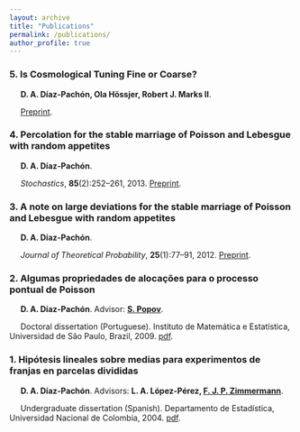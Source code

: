 ```yaml
---
layout: archive
title: "Publications"
permalink: /publications/
author_profile: true
---
```


### 5. Is Cosmological Tuning Fine or Coarse?
&nbsp;&nbsp;&nbsp;&nbsp; **D. A. Díaz-Pachón, Ola Hössjer, Robert J. Marks II**.

&nbsp;&nbsp;&nbsp;&nbsp; [Preprint](https://danielandresgp.github.io/files/FineTuning.pdf). 

### 4. Percolation for the stable marriage of Poisson and Lebesgue with random appetites
&nbsp;&nbsp;&nbsp;&nbsp; **D. A. Díaz-Pachón**.

&nbsp;&nbsp;&nbsp;&nbsp; _Stochastics_, **85**(2):252–261, 2013. [Preprint](https://danielandresgp.github.io/files/psmra.pdf). 


### 3. A note on large deviations for the stable marriage of Poisson and Lebesgue with random appetites
&nbsp;&nbsp;&nbsp;&nbsp; **D. A. Díaz-Pachón**.

&nbsp;&nbsp;&nbsp;&nbsp; _Journal of Theoretical Probability_, **25**(1):77–91, 2012. [Preprint](https://danielandresgp.github.io/files/ldsmplra.pdf).


### 2. Algumas propriedades de alocações para o processo pontual de Poisson
&nbsp;&nbsp;&nbsp;&nbsp; **D. A. Díaz-Pachón**. Advisor: **[S. Popov](https://www.fc.up.pt/pessoas/serguei.popov/)**.

&nbsp;&nbsp;&nbsp;&nbsp; Doctoral dissertation (Portuguese). Instituto de Matemática e Estatística, Universidad de São Paulo, Brazil, 2009. [pdf](https://danielandresgp.github.io/files/TesisDoutorado.pdf).

### 1. Hipótesis lineales sobre medias para experimentos de franjas en parcelas divididas
&nbsp;&nbsp;&nbsp;&nbsp; **D. A. Díaz-Pachón**. Advisors: **L. A. López-Pérez, [F. J. P. Zimmermann](https://independent.academia.edu/FranciscoZimmermann)**.

&nbsp;&nbsp;&nbsp;&nbsp; Undergraduate dissertation (Spanish). Departamento de Estadística, Universidad Nacional de Colombia, 2004. [pdf](https://danielandresgp.github.io/files/TesisPregrado.pdf).
